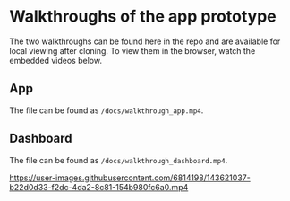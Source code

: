 # Walkthroughs of the app prototype

The two walkthroughs can be found here in the repo and are available for local viewing after cloning. To view them in the browser, watch the embedded videos below.

## App
The file can be found as ```/docs/walkthrough_app.mp4```.

## Dashboard
The file can be found as ```/docs/walkthrough_dashboard.mp4```.

https://user-images.githubusercontent.com/6814198/143621037-b22d0d33-f2dc-4da2-8c81-154b980fc6a0.mp4

